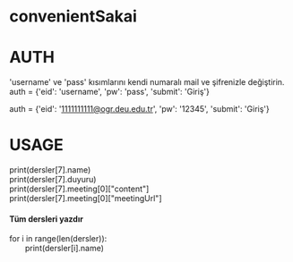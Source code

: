 # convenientSakai

# AUTH 

'username' ve 'pass' kısımlarını kendi numaralı mail ve şifrenizle değiştirin.
auth = {'eid': 'username', 'pw': 'pass', 'submit': 'Giriş'}

auth = {'eid': '1111111111@ogr.deu.edu.tr', 'pw': '12345', 'submit': 'Giriş'}

# USAGE

print(dersler[7].name)<br />
print(dersler[7].duyuru)<br />
print(dersler[7].meeting[0]["content"]<br />
print(dersler[7].meeting[0]["meetingUrl"]

#### Tüm dersleri yazdır ####

for i in range(len(dersler)):<br />
  &ensp;&ensp;&ensp;&ensp;print(dersler[i].name)
